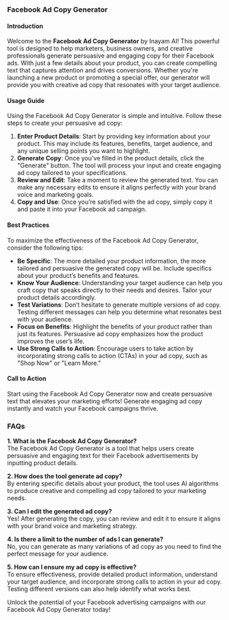 ### Facebook Ad Copy Generator

#### Introduction
Welcome to the **Facebook Ad Copy Generator** by Inayam AI! This powerful tool is designed to help marketers, business owners, and creative professionals generate persuasive and engaging copy for their Facebook ads. With just a few details about your product, you can create compelling text that captures attention and drives conversions. Whether you're launching a new product or promoting a special offer, our generator will provide you with creative ad copy that resonates with your target audience.

#### Usage Guide
Using the Facebook Ad Copy Generator is simple and intuitive. Follow these steps to create your persuasive ad copy:

1. **Enter Product Details**: Start by providing key information about your product. This may include its features, benefits, target audience, and any unique selling points you want to highlight.
2. **Generate Copy**: Once you’ve filled in the product details, click the "Generate" button. The tool will process your input and create engaging ad copy tailored to your specifications.
3. **Review and Edit**: Take a moment to review the generated text. You can make any necessary edits to ensure it aligns perfectly with your brand voice and marketing goals.
4. **Copy and Use**: Once you’re satisfied with the ad copy, simply copy it and paste it into your Facebook ad campaign. 

#### Best Practices
To maximize the effectiveness of the Facebook Ad Copy Generator, consider the following tips:

- **Be Specific**: The more detailed your product information, the more tailored and persuasive the generated copy will be. Include specifics about your product’s benefits and features.
- **Know Your Audience**: Understanding your target audience can help you craft copy that speaks directly to their needs and desires. Tailor your product details accordingly.
- **Test Variations**: Don’t hesitate to generate multiple versions of ad copy. Testing different messages can help you determine what resonates best with your audience.
- **Focus on Benefits**: Highlight the benefits of your product rather than just its features. Persuasive ad copy emphasizes how the product improves the user’s life.
- **Use Strong Calls to Action**: Encourage users to take action by incorporating strong calls to action (CTAs) in your ad copy, such as "Shop Now" or "Learn More."

#### Call to Action
Start using the Facebook Ad Copy Generator now and create persuasive text that elevates your marketing efforts! Generate engaging ad copy instantly and watch your Facebook campaigns thrive.

### FAQs

**1. What is the Facebook Ad Copy Generator?**  
The Facebook Ad Copy Generator is a tool that helps users create persuasive and engaging text for their Facebook advertisements by inputting product details.

**2. How does the tool generate ad copy?**  
By entering specific details about your product, the tool uses AI algorithms to produce creative and compelling ad copy tailored to your marketing needs.

**3. Can I edit the generated ad copy?**  
Yes! After generating the copy, you can review and edit it to ensure it aligns with your brand voice and marketing strategy.

**4. Is there a limit to the number of ads I can generate?**  
No, you can generate as many variations of ad copy as you need to find the perfect message for your audience.

**5. How can I ensure my ad copy is effective?**  
To ensure effectiveness, provide detailed product information, understand your target audience, and incorporate strong calls to action in your ad copy. Testing different versions can also help identify what works best.

Unlock the potential of your Facebook advertising campaigns with our Facebook Ad Copy Generator today!